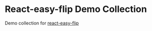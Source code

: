 # React-easy-flip Demo Collection

Demo collection for [react-easy-flip](https://github.com/jlkiri/react-easy-flip)